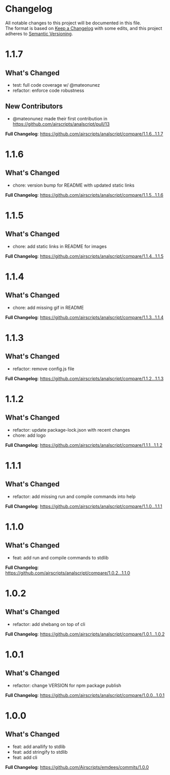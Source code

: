 # Changelog
All notable changes to this project will be documented in this file.  
The format is based on [Keep a Changelog](https://keepachangelog.com/en/1.0.0/) with some edits,
and this project adheres to [Semantic Versioning](https://semver.org/spec/v2.0.0.html).  

# 1.1.7

## What's Changed
* test: full code coverage w/ @mateonunez
* refactor: enforce code robustness

## New Contributors
* @mateonunez made their first contribution in https://github.com/airscripts/analscript/pull/13

**Full Changelog**: https://github.com/airscripts/analscript/compare/1.1.6...1.1.7

# 1.1.6

## What's Changed
* chore: version bump for README with updated static links

**Full Changelog**: https://github.com/airscripts/analscript/compare/1.1.5...1.1.6

# 1.1.5

## What's Changed
* chore: add static links in README for images

**Full Changelog**: https://github.com/airscripts/analscript/compare/1.1.4...1.1.5

# 1.1.4

## What's Changed
* chore: add missing gif in README

**Full Changelog**: https://github.com/airscripts/analscript/compare/1.1.3...1.1.4

# 1.1.3

## What's Changed
* refactor: remove config.js file

**Full Changelog**: https://github.com/airscripts/analscript/compare/1.1.2...1.1.3

# 1.1.2

## What's Changed
* refactor: update package-lock.json with recent changes
* chore: add logo

**Full Changelog**: https://github.com/airscripts/analscript/compare/1.1.1...1.1.2

# 1.1.1

## What's Changed
* refactor: add missing run and compile commands into help

**Full Changelog**: https://github.com/airscripts/analscript/compare/1.1.0...1.1.1

# 1.1.0

## What's Changed
* feat: add run and compile commands to stdlib

**Full Changelog**: https://github.com/airscripts/analscript/compare/1.0.2...1.1.0

# 1.0.2

## What's Changed
* refactor: add shebang on top of cli

**Full Changelog**: https://github.com/airscripts/analscript/compare/1.0.1...1.0.2

# 1.0.1

## What's Changed
* refactor: change VERSION for npm package publish

**Full Changelog**: https://github.com/airscripts/analscript/compare/1.0.0...1.0.1

# 1.0.0

## What's Changed
* feat: add anallify to stdlib
* feat: add stringify to stdlib
* feat: add cli

**Full Changelog**: https://github.com/Airscripts/emdees/commits/1.0.0